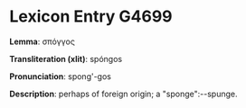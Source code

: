 # Lexicon Entry G4699

**Lemma**: σπόγγος

**Transliteration (xlit)**: spóngos

**Pronunciation**: spong'-gos

**Description**:
perhaps of foreign origin; a "sponge":--spunge.

